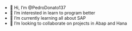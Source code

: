 - 👋 Hi, I’m @PedroDonato137
- 👀 I’m interested in learn to program better
- 🌱 I’m currently learning all about SAP
- 💞️ I’m looking to collaborate on projects in Abap and Hana


